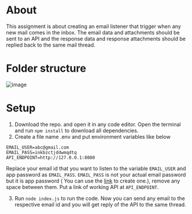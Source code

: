 # About
This assignment is about creating an email listener that trigger when any new mail comes in the inbox. The email data and attachments should be sent to an API and the response data and response attachments should be replied back to the same mail thread.

# Folder structure
![image](https://github.com/user-attachments/assets/39f1a365-0ab1-4e80-9767-36e20d889ca7)

# Setup
1. Download the repo. and open it in any code editor. Open the terminal and run `npm install` to download all dependencies.
2. Create a file name .env and put environment variables like below
```
EMAIL_USER=abc@gmail.com
EMAIL_PASS=inkbzctjddwmqdtq
API_ENDPOINT=http://127.0.0.1:8080
```
Replace your email id that you want to listen to the variable `EMAIL_USER` and app password as `EMAIL_PASS`. `EMAIL_PASS` is not your actual email password but it is app password ( You can use the [link](https://knowledge.workspace.google.com/kb/how-to-create-app-passwords-000009237) to create one.), remove any space between them. Put a link of working API at `API_ENDPOINT`.

3. Run `node index.js` to run the code. Now you can send any email to the respective email id and you will get reply of the API to the same thread.

